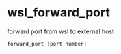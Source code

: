 # wsl_forward_port
forward port from wsl to external host

```powershell
forward_port [port number]
```
